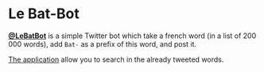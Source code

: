 # Le Bat-Bot

[**@LeBatBot**](https://twitter.com/lebatbot)
is a simple Twitter bot which take a french word
(in a list of 200 000 words), add `Bat-`
as a prefix of this word, and post it.

[The application](https://lebatbot.herokuapp.com/)
allow you to search in the already tweeted words.
